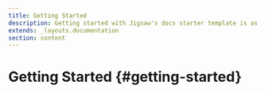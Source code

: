 ```yaml
---
title: Getting Started
description: Getting started with Jigsaw's docs starter template is as easy as 1, 2, 3.
extends: _layouts.documentation
section: content
---
```


# Getting Started {#getting-started}

